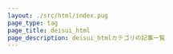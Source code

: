 ```yaml
---
layout: ./src/html/index.pug
page_type: tag
page_title: deisui_html
page_description: deisui_htmlカテゴリの記事一覧
---
```

